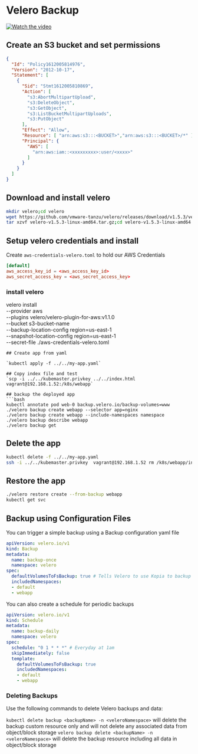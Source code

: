 # Velero Backup

[![Watch the video](https://img.youtube.com/vi/hV98fuCQJ48/maxresdefault.jpg)](https://youtu.be/hV98fuCQJ48)

## Create an S3 bucket and set permissions

```json
{
  "Id": "Policy1612005814976",
  "Version": "2012-10-17",
  "Statement": [
    {
      "Sid": "Stmt1612005810869",
      "Action": [
        "s3:AbortMultipartUpload",
        "s3:DeleteObject",
        "s3:GetObject",
        "s3:ListBucketMultipartUploads",
        "s3:PutObject"
      ],
      "Effect": "Allow",
      "Resource": [ "arn:aws:s3:::<BUCKET>","arn:aws:s3:::<BUCKET>/*" ],
      "Principal": {
        "AWS": [
          "arn:aws:iam::<xxxxxxxxx>:user/<xxxx>"
        ]
      }
    }
  ]
}
```

## Download and install velero

```bash
mkdir velero;cd velero
wget https://github.com/vmware-tanzu/velero/releases/download/v1.5.3/velero-v1.5.3-linux-amd64.tar.gz
tar xzvf velero-v1.5.3-linux-amd64.tar.gz;cd velero-v1.5.3-linux-amd64
```

## Setup velero credentials and install

Create `aws-credentials-velero.toml` to hold our AWS Credentials

```toml
[default]
aws_access_key_id = <aws_access_key_id>
aws_secret_access_key = <aws_secret_access_key>
```

### install velero

velero install \
    --provider aws \
    --plugins velero/velero-plugin-for-aws:v1.1.0 \
    --bucket s3-bucket-name \
    --backup-location-config region=us-east-1 \
    --snapshot-location-config region=us-east-1 \
    --secret-file ./aws-credentials-velero.toml
```
## Create app from yaml

`kubectl apply -f ../../my-app.yaml`

## Copy index file and test
`scp -i ../../kubemaster.privkey ../../index.html  vagrant@192.168.1.52:/k8s/webapp`

## backup the deployed app
```bash
kubectl annotate pod web-0 backup.velero.io/backup-volumes=www
./velero backup create webapp --selector app=nginx
./velero backup create webapp --include-namespaces namespace
./velero backup describe webapp
./velero backup get
```

## Delete the app
```bash
kubectl delete -f ../../my-app.yaml
ssh -i ../../kubemaster.privkey  vagrant@192.168.1.52 rm /k8s/webapp/index.html
```
## Restore the app
```bash
./velero restore create --from-backup webapp
kubectl get svc
```

## Backup using Configuration Files

You can trigger a simple backup using a Backup configuration yaml file

```yaml
apiVersion: velero.io/v1
kind: Backup
metadata:
  name: backup-once
  namespace: velero
spec:
  defaultVolumesToFsBackup: true # Tells Velero to use Kopia to backup Volumes Data as well
  includedNamespaces:
  - default
  - webapp
```

You can also create a schedule for periodic backups

```yaml
apiVersion: velero.io/v1
kind: Schedule
metadata:
  name: backup-daily
  namespace: velero
spec:
  schedule: "0 1 * * *" # Everyday at 1am
  skipImmediately: false
  template:
    defaultVolumesToFsBackup: true
    includedNamespaces:
    - default
    - webapp
```

### Deleting Backups

Use the following commands to delete Velero backups and data:

`kubectl delete backup <backupName> -n <veleroNamespace>` will delete the backup custom resource only and will not delete any associated data from object/block storage
`velero backup delete <backupName> -n <veleroNamespace>` will delete the backup resource including all data in object/block storage